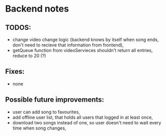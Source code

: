 # Backend notes
## TODOS:
 - change video change logic (backend knows by itself when song ends, don't need to recieve that information from frontend),
 - getQueue function from videoServieces shouldn't return all entries, reduce to 20 (?)

## Fixes:
 - none

## Possible future improvements:
 - user can add song to favourites,
 - add offline user list, that holds all users that logged in at least once,
 - download two songs instead of one, so user doesn't need to wait every time when song changes,